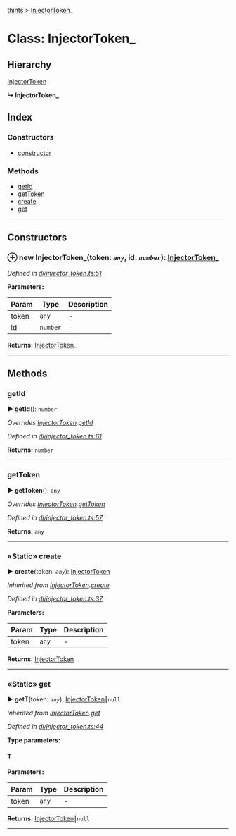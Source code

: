 [thints](../README.md) > [InjectorToken_](../classes/injectortoken_.md)



# Class: InjectorToken_

## Hierarchy


 [InjectorToken](injectortoken.md)

**↳ InjectorToken_**







## Index

### Constructors

* [constructor](injectortoken_.md#constructor)


### Methods

* [getId](injectortoken_.md#getid)
* [getToken](injectortoken_.md#gettoken)
* [create](injectortoken_.md#create)
* [get](injectortoken_.md#get)



---
## Constructors
<a id="constructor"></a>


### ⊕ **new InjectorToken_**(token: *`any`*, id: *`number`*): [InjectorToken_](injectortoken_.md)



*Defined in [di/injector_token.ts:51](https://github.com/digitalinfluencers/ThinTS/blob/5a1867c/src/di/injector_token.ts#L51)*



**Parameters:**

| Param | Type | Description |
| ------ | ------ | ------ |
| token | `any`   |  - |
| id | `number`   |  - |





**Returns:** [InjectorToken_](injectortoken_.md)

---



## Methods
<a id="getid"></a>

###  getId

► **getId**(): `number`




*Overrides [InjectorToken](injectortoken.md).[getId](injectortoken.md#getid)*

*Defined in [di/injector_token.ts:61](https://github.com/digitalinfluencers/ThinTS/blob/5a1867c/src/di/injector_token.ts#L61)*





**Returns:** `number`





___

<a id="gettoken"></a>

###  getToken

► **getToken**(): `any`




*Overrides [InjectorToken](injectortoken.md).[getToken](injectortoken.md#gettoken)*

*Defined in [di/injector_token.ts:57](https://github.com/digitalinfluencers/ThinTS/blob/5a1867c/src/di/injector_token.ts#L57)*





**Returns:** `any`





___

<a id="create"></a>

### «Static» create

► **create**(token: *`any`*): [InjectorToken](injectortoken.md)




*Inherited from [InjectorToken](injectortoken.md).[create](injectortoken.md#create)*

*Defined in [di/injector_token.ts:37](https://github.com/digitalinfluencers/ThinTS/blob/5a1867c/src/di/injector_token.ts#L37)*



**Parameters:**

| Param | Type | Description |
| ------ | ------ | ------ |
| token | `any`   |  - |





**Returns:** [InjectorToken](injectortoken.md)





___

<a id="get"></a>

### «Static» get

► **get**T(token: *`any`*): [InjectorToken](injectortoken.md)⎮`null`




*Inherited from [InjectorToken](injectortoken.md).[get](injectortoken.md#get)*

*Defined in [di/injector_token.ts:44](https://github.com/digitalinfluencers/ThinTS/blob/5a1867c/src/di/injector_token.ts#L44)*



**Type parameters:**

#### T 
**Parameters:**

| Param | Type | Description |
| ------ | ------ | ------ |
| token | `any`   |  - |





**Returns:** [InjectorToken](injectortoken.md)⎮`null`





___


